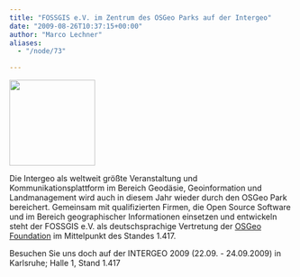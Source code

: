 ```yaml
---
title: "FOSSGIS e.V. im Zentrum des OSGeo Parks auf der Intergeo"
date: "2009-08-26T10:37:15+00:00"
author: "Marco Lechner"
aliases:
  - "/node/73"

---
```


<p></p>
<dl class="fg_img_left">
	<dt>
		<a href="https://www.intergeo.de" target="_new"><img src="https://www.intergeo.de/downloads/logo/key_kl.jpg" width="152px" /> </a></dt>
</dl>
<p>Die Intergeo als weltweit größte Veranstaltung und Kommunikationsplattform im Bereich Geodäsie, Geoinformation und Landmanagement wird auch in diesem Jahr wieder durch den OSGeo Park bereichert. Gemeinsam mit qualifizierten Firmen, die Open Source Software und im Bereich geographischer Informationen einsetzen und entwickeln steht der FOSSGIS e.V. als deutschsprachige Vertretung der <a href="https://www.osgeo.org/" target="_new">OSGeo Foundation</a> im Mittelpunkt des Standes 1.417.</p>
<p>Besuchen Sie uns doch auf der INTERGEO 2009 (22.09. - 24.09.2009) in Karlsruhe; Halle 1, Stand 1.417</p>

